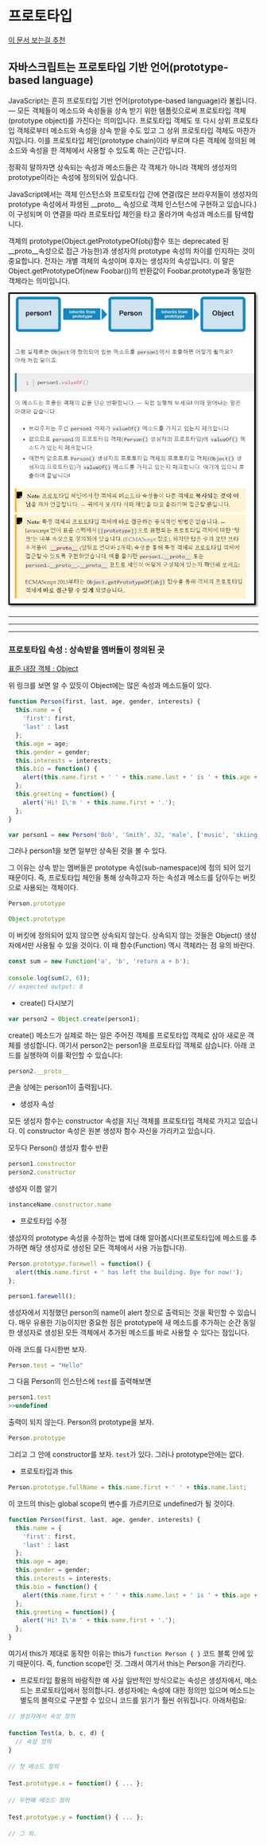 # 프로토타입

[이 문서 보는걸 추천](https://developer.mozilla.org/ko/docs/Learn/JavaScript/Objects/Object_prototypes)

## 자바스크립트는 프로토타입 기반 언어(prototype-based language)

JavaScript는 흔히 프로토타입 기반 언어(prototype-based language)라 불립니다.— 모든 객체들이 메소드와 속성들을 상속 받기 위한 템플릿으로써 프로토타입 객체(prototype object)를 가진다는 의미입니다. 프로토타입 객체도 또 다시 상위 프로토타입 객체로부터 메소드와 속성을 상속 받을 수도 있고 그 상위 프로토타입 객체도 마찬가지입니다. 이를 프로토타입 체인(prototype chain)이라 부르며 다른 객체에 정의된 메소드와 속성을 한 객체에서 사용할 수 있도록 하는 근간입니다.

정확히 말하자면 상속되는 속성과 메소드들은 각 객체가 아니라 객체의 생성자의 prototype이라는 속성에 정의되어 있습니다.

JavaScript에서는 객체 인스턴스와 프로토타입 간에 연결(많은 브라우저들이 생성자의 prototype 속성에서 파생된 \_\_proto__ 속성으로 객체 인스턴스에 구현하고 있습니다.)이 구성되며 이 연결을 따라 프로토타입 체인을 타고 올라가며 속성과 메소드를 탐색합니다.

객체의 prototype(Object.getPrototypeOf(obj)함수 또는 deprecated 된 \_\_proto__속성으로 접근 가능한)과 생성자의 prototype 속성의 차이를 인지하는 것이 중요합니다. 전자는 개별 객체의 속성이며 후자는 생성자의 속성입니다. 이 말은 Object.getPrototypeOf(new Foobar())의 반환값이 Foobar.prototype과 동일한 객체라는 의미입니다.

![프로토타입](./mdsrc/prototype.png)

---
---
---
### 프로토타입 속성 : 상속받을 멤버들이 정의된 곳

[표준 내장 객체 : Object](https://developer.mozilla.org/ko/docs/Web/JavaScript/Reference/Global_Objects/Object)

위 링크를 보면 알 수 있듯이 Object에는 많은 속성과 메소드들이 있다.

```js
function Person(first, last, age, gender, interests) {
  this.name = {
    'first': first,
    'last' : last
  };
  this.age = age;
  this.gender = gender;
  this.interests = interests;
  this.bio = function() {
    alert(this.name.first + ' ' + this.name.last + ' is ' + this.age + ' years old. He likes ' + this.interests[0] + ' and ' + this.interests[1] + '.');
  };
  this.greeting = function() {
    alert('Hi! I\'m ' + this.name.first + '.');
  };
}
```
```js
var person1 = new Person('Bob', 'Smith', 32, 'male', ['music', 'skiing']);
```
그러나 person1을 보면 일부만 상속된 것을 볼 수 있다.

그 이유는 상속 받는 멤버들은 prototype 속성(sub-namespace)에 정의 되어 있기 때문이다. 즉, 프로토타입 체인을 통해 상속하고자 하는 속성과 메소드를 담아두는 버킷으로 사용되는 객체이다.
```js
Person.prototype
```
```js
Object.prototype
```
이 버킷에 정의되어 있지 않으면 상속되지 않는다. 상속되지 않는 것들은 Object() 생성자에서만 사용될 수 있을 것이다. 이 때 함수(Function) 역시 객체라는 점 유의 바란다.
```js
const sum = new Function('a', 'b', 'return a + b');

console.log(sum(2, 6));
// expected output: 8
```
 - create() 다시보기
```js
var person2 = Object.create(person1);
```
create() 메소드가 실제로 하는 일은 주어진 객체를 프로토타입 객체로 삼아 새로운 객체를 생성합니다. 여기서 person2는 person1을 프로토타입 객체로 삼습니다. 아래 코드를 실행하여 이를 확인할 수 있습니다:
```js
person2.__proto__
```
콘솔 상에는 person1이 출력됩니다.

 - 생성자 속성

모든 생성자 함수는 constructor 속성을 지닌 객체를 프로토타입 객체로 가지고 있습니다. 이 constructor 속성은 원본 생성자 함수 자신을 가리키고 있습니다. 


모두다 Person() 생성자 함수 반환
```js
person1.constructor
person2.constructor
```

생성자 이름 알기
```js
instanceName.constructor.name
```

 - 프로토타입 수정

생성자의 prototype 속성을 수정하는 법에 대해 알아봅시다(프로토타입에 메소드를 추가하면 해당 생성자로 생성된 모든 객체에서 사용 가능합니다).
```js
Person.prototype.farewell = function() {
  alert(this.name.first + ' has left the building. Bye for now!');
};
```
```js
person1.farewell();
```
생성자에서 지정했던 person의 name이 alert 창으로 출력되는 것을 확인할 수 있습니다. 매우 유용한 기능이지만 중요한 점은 prototype에 새 메소드를 추가하는 순간 동일한 생성자로 생성된 모든 객체에서 추가된 메소드를 바로 사용할 수 있다는 점입니다.

아래 코드를 다시한번 보자.
```js
Person.test = "Hello"
```

그 다음 Person의 인스턴스에 `test`를 출력해보면
```js
person1.test
>>undefined
```
출력이 되지 않는다. Person의 prototype을 보자.
```js
Person.prototype
```
그리고 그 안에 constructor를 보자. `test`가 있다. 그러나 prototype안에는 없다.

 - 프로토타입과 this
```js
Person.prototype.fullName = this.name.first + ' ' + this.name.last;
```
이 코드의 this는 global scope의 변수를 가르키므로 undefined가 될 것이다. 

```js
function Person(first, last, age, gender, interests) {
  this.name = {
    'first': first,
    'last' : last
  };
  this.age = age;
  this.gender = gender;
  this.interests = interests;
  this.bio = function() {
    alert(this.name.first + ' ' + this.name.last + ' is ' + this.age + ' years old. He likes ' + this.interests[0] + ' and ' + this.interests[1] + '.');
  };
  this.greeting = function() {
    alert('Hi! I\'m ' + this.name.first + '.');
  };
}
```
여기서 this가 제대로 동작한 이유는 this가 `function Person { }` 코드 블록 안에 있기 때문이다. 즉, function scope인 것. 그래서 여기서 this는 Person을 가리킨다.

 - 프로토타입 활용의 바람직한 예
사실 일반적인 방식으로는 속성은 생성자에서, 메소드는 프로토타입에서 정의합니다. 생성자에는 속성에 대한 정의만 있으며 메소드는 별도의 블럭으로 구분할 수 있으니 코드를 읽기가 훨씬 쉬워집니다. 아래처럼요:
```js
// 생성자에서 속성 정의

function Test(a, b, c, d) {
  // 속성 정의
}

// 첫 메소드 정의

Test.prototype.x = function() { ... };

// 두번째 메소드 정의

Test.prototype.y = function() { ... };

// 그 외.
```